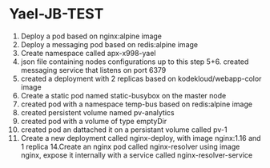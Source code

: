 # Yael-JB-TEST
1. Deploy a pod based on nginx:alpine image
2. Deploy a messaging pod based on redis:alpine image 
3. Create namespace called apx-x998-yael
4. json file containing nodes configurations up to this step
5+6. created messaging service that listens on port 6379
7. created a deployment with 2 replicas based on kodekloud/webapp-color image
8. Create a static pod named static-busybox on the master node
9. created pod with a namespace temp-bus based on redis:alpine image
10. created persistent volume named pv-analytics
11. created pod with a volume of type emptyDir
12. created pod an dattached it on a persistant volume called pv-1
13. Create a new deployment called nginx-deploy, with image nginx:1.16 and 1 replica
14.Create an nginx pod called nginx-resolver using image nginx, expose it internally with a service called nginx-resolver-service
